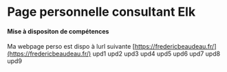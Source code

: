 # Page personnelle consultant Elk
#### Mise à dispositon de compétences

Ma webpage perso est dispo à lurl suivante  [https://fredericbeaudeau.fr/](https://fredericbeaudeau.fr/)
upd1
upd2
upd3
upd4
upd5
upd6
upd7
upd8
upd9